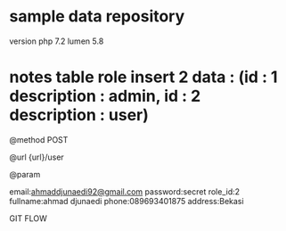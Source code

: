 # sample data repository
version php 7.2 lumen 5.8

# notes table role insert 2 data : (id : 1 description : admin, id : 2 description : user) 
@method POST

@url {url}/user

@param

email:ahmaddjunaedi92@gmail.com
password:secret
role_id:2
fullname:ahmad djunaedi
phone:089693401875
address:Bekasi

GIT FLOW